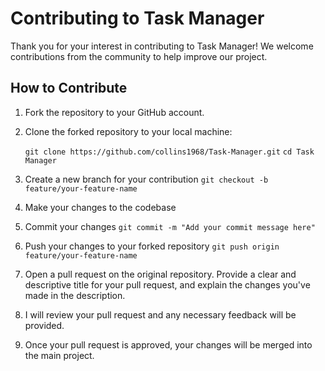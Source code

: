 # Contributing to Task Manager

Thank you for your interest in contributing to Task Manager! We welcome contributions from the community to help improve our project.

## How to Contribute

1. Fork the repository to your GitHub account.

2. Clone the forked repository to your local machine:

   `git clone https://github.com/collins1968/Task-Manager.git`
   `cd Task Manager`
3. Create a new branch for your contribution
    `git checkout -b feature/your-feature-name`
4. Make your changes to the codebase
5. Commit your changes
    `git commit -m "Add your commit message here"`
6. Push your changes to your forked repository
    `git push origin feature/your-feature-name`
7. Open a pull request on the original repository. Provide a clear and     descriptive title for your pull request, and explain the changes you've made in the description.
8. I will review your pull request and any necessary feedback will be provided.
9. Once your pull request is approved, your changes will be merged into the main project.